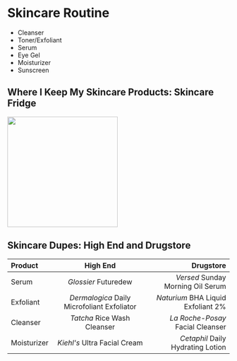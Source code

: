# **Skincare Routine**

* Cleanser
* Toner/Exfoliant
* Serum
* Eye Gel
* Moisturizer
* Sunscreen

## Where I Keep My Skincare Products: Skincare Fridge

<img src="https://user-images.githubusercontent.com/98491950/218397079-db908991-fbe5-49f7-b8ff-501788750dcc.jpg" width="250" height="250">

## Skincare Dupes: High End and Drugstore 

| Product      | High End      | Drugstore      |
| :---         |     :---:      |          ---: |
| Serum        | *Glossier* Futuredew    | *Versed* Sunday Morning Oil Serum |
| Exfoliant     | *Dermalogica* Daily Microfoliant Exfoliator       | *Naturium* BHA Liquid Exfoliant 2%      |
| Cleanser        | *Tatcha* Rice Wash Cleanser    | *La Roche-Posay* Facial Cleanser  |
| Moisturizer     | *Kiehl's* Ultra Facial Cream       | *Cetaphil* Daily Hydrating Lotion      |

